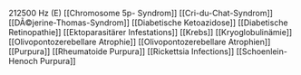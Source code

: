 212500 Hz (E)
[[Chromosome 5p- Syndrom]]
[[Cri-du-Chat-Syndrom]]
[[DÃ©jerine-Thomas-Syndrom]]
[[Diabetische Ketoazidose]]
[[Diabetische Retinopathie]]
[[Ektoparasitärer Infestations]]
[[Krebs]]
[[Kryoglobulinämie]]
[[Olivopontozerebellare Atrophie]]
[[Olivopontozerebellare Atrophien]]
[[Purpura]]
[[Rheumatoide Purpura]]
[[Rickettsia Infections]]
[[Schoenlein-Henoch Purpura]]